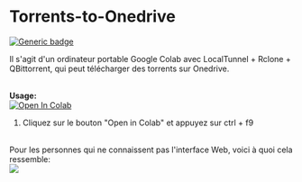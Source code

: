 # Torrents-to-Onedrive
[![Generic badge](https://img.shields.io/badge/Author-fpet007-green)](https://shields.io/)

Il s'agit d'un ordinateur portable Google Colab avec LocalTunnel + Rclone + QBittorrent, qui peut télécharger des torrents sur Onedrive.



<br><b>Usage:</b>
<br>
<a href="https://colab.research.google.com/github/fpet007/Torrents-to-Onedrive/blob/main/Serveur_qBittorrent_LocalTunnel_avec_Onedrive.ipynb" target="_parent\"><img src="https://colab.research.google.com/assets/colab-badge.svg" alt="Open In Colab"/></a>
1. Cliquez sur le bouton "Open in Colab" et appuyez sur ctrl + f9 
<br>
Pour les personnes qui ne connaissent pas l'interface Web, voici à quoi cela ressemble:
<br>
<img src="https://i.snag.gy/ZAg2PS.jpg">
